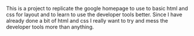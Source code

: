 This is a project to replicate the google homepage to use to basic html and css for layout and to learn to use the developer tools better. Since I have already done a bit of html and css I really want to try and mess the developer tools more than anything.